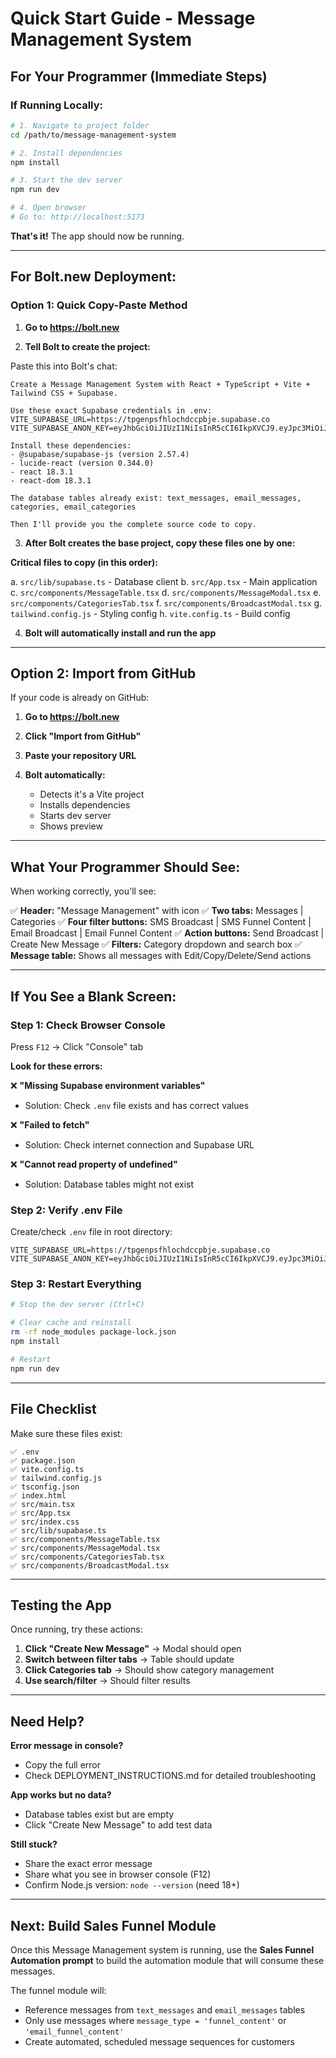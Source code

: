 # Quick Start Guide - Message Management System

## For Your Programmer (Immediate Steps)

### If Running Locally:

```bash
# 1. Navigate to project folder
cd /path/to/message-management-system

# 2. Install dependencies
npm install

# 3. Start the dev server
npm run dev

# 4. Open browser
# Go to: http://localhost:5173
```

**That's it!** The app should now be running.

---

## For Bolt.new Deployment:

### Option 1: Quick Copy-Paste Method

1. **Go to https://bolt.new**

2. **Tell Bolt to create the project:**

Paste this into Bolt's chat:

```
Create a Message Management System with React + TypeScript + Vite + Tailwind CSS + Supabase.

Use these exact Supabase credentials in .env:
VITE_SUPABASE_URL=https://tpgenpsfhlochdccpbje.supabase.co
VITE_SUPABASE_ANON_KEY=eyJhbGciOiJIUzI1NiIsInR5cCI6IkpXVCJ9.eyJpc3MiOiJzdXBhYmFzZSIsInJlZiI6InRwZ2VucHNmaGxvY2hkY2NwYmplIiwicm9sZSI6ImFub24iLCJpYXQiOjE3NjE3MTQ1MzMsImV4cCI6MjA3NzI5MDUzM30.BE4kH2mP2XBoZtDMJdL4X9eP9Rheynt4oIQdYkWEJBs

Install these dependencies:
- @supabase/supabase-js (version 2.57.4)
- lucide-react (version 0.344.0)
- react 18.3.1
- react-dom 18.3.1

The database tables already exist: text_messages, email_messages, categories, email_categories

Then I'll provide you the complete source code to copy.
```

3. **After Bolt creates the base project, copy these files one by one:**

**Critical files to copy (in this order):**

a. `src/lib/supabase.ts` - Database client
b. `src/App.tsx` - Main application
c. `src/components/MessageTable.tsx`
d. `src/components/MessageModal.tsx`
e. `src/components/CategoriesTab.tsx`
f. `src/components/BroadcastModal.tsx`
g. `tailwind.config.js` - Styling config
h. `vite.config.ts` - Build config

4. **Bolt will automatically install and run the app**

---

## Option 2: Import from GitHub

If your code is already on GitHub:

1. **Go to https://bolt.new**

2. **Click "Import from GitHub"**

3. **Paste your repository URL**

4. **Bolt automatically:**
   - Detects it's a Vite project
   - Installs dependencies
   - Starts dev server
   - Shows preview

---

## What Your Programmer Should See:

When working correctly, you'll see:

✅ **Header:** "Message Management" with icon
✅ **Two tabs:** Messages | Categories
✅ **Four filter buttons:** SMS Broadcast | SMS Funnel Content | Email Broadcast | Email Funnel Content
✅ **Action buttons:** Send Broadcast | Create New Message
✅ **Filters:** Category dropdown and search box
✅ **Message table:** Shows all messages with Edit/Copy/Delete/Send actions

---

## If You See a Blank Screen:

### Step 1: Check Browser Console
Press `F12` → Click "Console" tab

**Look for these errors:**

❌ **"Missing Supabase environment variables"**
- Solution: Check `.env` file exists and has correct values

❌ **"Failed to fetch"**
- Solution: Check internet connection and Supabase URL

❌ **"Cannot read property of undefined"**
- Solution: Database tables might not exist

### Step 2: Verify .env File

Create/check `.env` file in root directory:

```
VITE_SUPABASE_URL=https://tpgenpsfhlochdccpbje.supabase.co
VITE_SUPABASE_ANON_KEY=eyJhbGciOiJIUzI1NiIsInR5cCI6IkpXVCJ9.eyJpc3MiOiJzdXBhYmFzZSIsInJlZiI6InRwZ2VucHNmaGxvY2hkY2NwYmplIiwicm9sZSI6ImFub24iLCJpYXQiOjE3NjE3MTQ1MzMsImV4cCI6MjA3NzI5MDUzM30.BE4kH2mP2XBoZtDMJdL4X9eP9Rheynt4oIQdYkWEJBs
```

### Step 3: Restart Everything

```bash
# Stop the dev server (Ctrl+C)

# Clear cache and reinstall
rm -rf node_modules package-lock.json
npm install

# Restart
npm run dev
```

---

## File Checklist

Make sure these files exist:

```
✅ .env
✅ package.json
✅ vite.config.ts
✅ tailwind.config.js
✅ tsconfig.json
✅ index.html
✅ src/main.tsx
✅ src/App.tsx
✅ src/index.css
✅ src/lib/supabase.ts
✅ src/components/MessageTable.tsx
✅ src/components/MessageModal.tsx
✅ src/components/CategoriesTab.tsx
✅ src/components/BroadcastModal.tsx
```

---

## Testing the App

Once running, try these actions:

1. **Click "Create New Message"** → Modal should open
2. **Switch between filter tabs** → Table should update
3. **Click Categories tab** → Should show category management
4. **Use search/filter** → Should filter results

---

## Need Help?

**Error message in console?**
- Copy the full error
- Check DEPLOYMENT_INSTRUCTIONS.md for detailed troubleshooting

**App works but no data?**
- Database tables exist but are empty
- Click "Create New Message" to add test data

**Still stuck?**
- Share the exact error message
- Share what you see in browser console (F12)
- Confirm Node.js version: `node --version` (need 18+)

---

## Next: Build Sales Funnel Module

Once this Message Management system is running, use the **Sales Funnel Automation prompt** to build the automation module that will consume these messages.

The funnel module will:
- Reference messages from `text_messages` and `email_messages` tables
- Only use messages where `message_type = 'funnel_content'` or `'email_funnel_content'`
- Create automated, scheduled message sequences for customers
